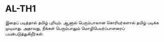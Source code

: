 # AL-TH1
இதைப் படித்தால் தமிழ் புரியும். ஆனால் பெரும்பாலான கொரியர்களால் தமிழ் படிக்க முடியாது. அதாவது, நீங்கள் பெரும்பாலும் மொழிபெயர்ப்பாளரைப் பயன்படுத்துகிறீர்கள்.
